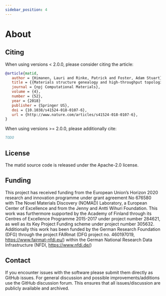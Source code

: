 ```yaml
---
sidebar_position: 4
---
```


# About

## Citing

When using versions < 2.0.0, please consider citing the article:

```bibtex
@article{matid,
   author = {Himanen, Lauri and Rinke, Patrick and Foster, Adam Stuart},
   title = {{Materials structure genealogy and high-throughput topological classification of surfaces and 2D materials}},
   journal = {npj Computational Materials},
   volume = {4},
   number = {52},
   year = {2018}
   publisher = {Springer US},
   doi = {10.1038/s41524-018-0107-6},
   url = {http://www.nature.com/articles/s41524-018-0107-6},
}
```

When using versions >= 2.0.0, please additionally cite:

```bibtex
TODO
```

## License
The matid source code is released under the Apache-2.0 license.

## Funding
This project has received funding from the European Union’s Horizon 2020 research and innovation programme under grant agreement No 676580 with The Novel Materials Discovery (NOMAD) Laboratory, a European Center of Excellence and from the Jenny and Antti Wihuri Foundation. This work was furthermore supported by the Academy of Finland through its Centres of Excellence Programme 2015-2017 under project number 284621, as well as its Key Project Funding scheme under project number 305632. Additionally this work has been funded by the German Research Foundation (DFG) through the project FAIRmat (DFG project no. 460197019, https://www.fairmat-nfdi.eu/) within the German National Research Data Infrastructure (NFDI, https://www.nfdi.de/)

## Contact
If you encounter issues with the software please submit them directly as GitHub issues. For general discussion and possible improvements/additions use the GitHub discussion forum. This ensures that all issues/discussion are publicly available and archived.